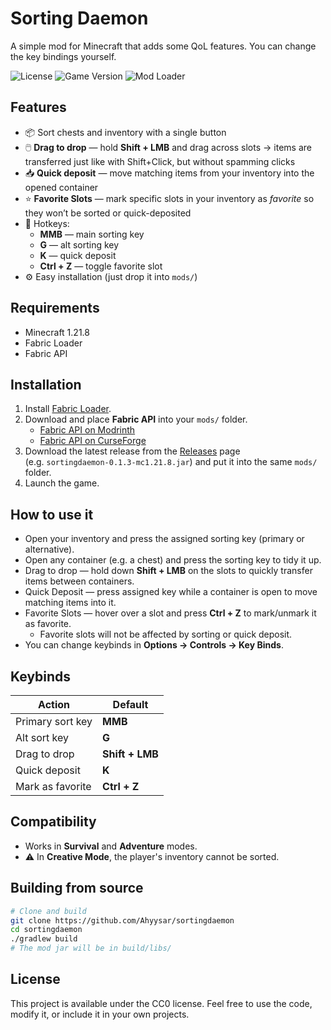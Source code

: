# Sorting Daemon

A simple mod for Minecraft that adds some QoL features. You can change the key bindings yourself.

![License](https://img.shields.io/badge/license-CC0--1.0-lightgrey)
![Game Version](https://img.shields.io/badge/Minecraft-1.21.8-blue)
![Mod Loader](https://img.shields.io/badge/Loader-Fabric-orange)

## Features
- 📦 Sort chests and inventory with a single button
- 🖱️ **Drag to drop** — hold **Shift + LMB** and drag across slots → items are transferred just like with Shift+Click, but without spamming clicks
- 📥 **Quick deposit** — move matching items from your inventory into the opened container
- ⭐ **Favorite Slots** — mark specific slots in your inventory as *favorite* so they won’t be sorted or quick-deposited
- 🔑 Hotkeys:
    - **MMB** — main sorting key
    - **G** — alt sorting key
    - **K** — quick deposit
    - **Ctrl + Z** — toggle favorite slot
- ⚙️ Easy installation (just drop it into `mods/`)

## Requirements
- Minecraft 1.21.8
- Fabric Loader
- Fabric API

## Installation

1. Install [Fabric Loader](https://fabricmc.net/use/installer/).  
2. Download and place **Fabric API** into your `mods/` folder.  
   - [Fabric API on Modrinth](https://modrinth.com/mod/fabric-api)  
   - [Fabric API on CurseForge](https://www.curseforge.com/minecraft/mc-mods/fabric-api)  
3. Download the latest release from the [Releases](../../releases) page  
   (e.g. `sortingdaemon-0.1.3-mc1.21.8.jar`) and put it into the same `mods/` folder.
4. Launch the game.

## How to use it
- Open your inventory and press the assigned sorting key (primary or alternative).
- Open any container (e.g. a chest) and press the sorting key to tidy it up.
- Drag to drop — hold down **Shift + LMB** on the slots to quickly transfer items between containers.  
- Quick Deposit — press assigned key while a container is open to move matching items into it.  
- Favorite Slots — hover over a slot and press **Ctrl + Z** to mark/unmark it as favorite.  
  - Favorite slots will not be affected by sorting or quick deposit.
- You can change keybinds in **Options → Controls → Key Binds**.

## Keybinds
| Action            | Default          |
|-------------------|------------------|
| Primary sort key  | **MMB**          |
| Alt sort key      | **G**            |
| Drag to drop      | **Shift + LMB**  |
| Quick deposit     | **K**            |
| Mark  as favorite | **Ctrl + Z**     |

## Compatibility
- Works in **Survival** and **Adventure** modes.
- ⚠️ In **Creative Mode**, the player's inventory cannot be sorted.

## Building from source
```bash
# Clone and build
git clone https://github.com/Ahyysar/sortingdaemon
cd sortingdaemon
./gradlew build
# The mod jar will be in build/libs/
```

## License

This project is available under the CC0 license. Feel free to use the code, modify it, or include it in your own projects.
